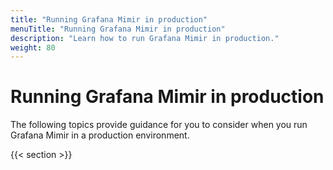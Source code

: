 ```yaml
---
title: "Running Grafana Mimir in production"
menuTitle: "Running Grafana Mimir in production"
description: "Learn how to run Grafana Mimir in production."
weight: 80
---
```


# Running Grafana Mimir in production

The following topics provide guidance for you to consider when you run Grafana Mimir in a production environment.

{{< section >}}
